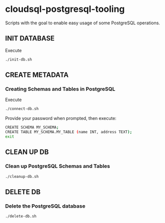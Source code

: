 # cloudsql-postgresql-tooling

Scripts with the goal to enable easy usage of some PostgreSQL operations.

## INIT DATABASE
Execute
```bash
./init-db.sh
```

## CREATE METADATA
### Creating Schemas and Tables in PostgreSQL
Execute
```bash
./connect-db.sh
```
Provide your password when prompted, then execute:
```bash
CREATE SCHEMA MY_SCHEMA;
CREATE TABLE MY_SCHEMA.MY_TABLE (name INT, address TEXT);
exit
```

## CLEAN UP DB
### Clean up PostgreSQL Schemas and Tables
```bash
./cleanup-db.sh
```

## DELETE DB
### Delete the PostgreSQL database
```bash
./delete-db.sh
```

